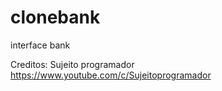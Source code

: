 # clonebank

interface bank

Creditos: Sujeito programador
https://www.youtube.com/c/Sujeitoprogramador
